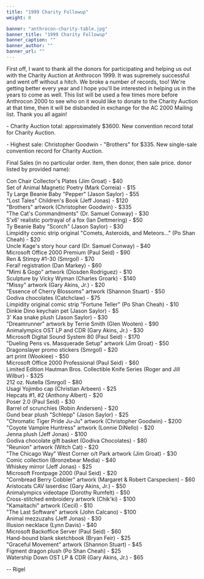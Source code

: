 ```yaml
---
title: "1999 Charity Followup"
weight: 0

banner: "anthrocon-charity-table.jpg"
banner_title: "1999 Charity Followup"
banner_caption: ""
banner_author: ""
banner_url: ""
---
```


First off, I want to thank all the donors for participating and helping us out with the Charity Auction at Anthrocon 1999. It was supremely successful and went off without a hitch. We broke a number of records, too! We're getting better every year and I hope you'll be interested in helping us in the years to come as well. This list will be used a few times more before Anthrocon 2000 to see who on it would like to donate to the Charity Auction at that time, then it will be disbanded in exchange for the AC 2000 Mailing list. Thank you all again!

\- Charity Auction total: approximately $3600. New convention record total for Charity Auction.

\- Highest sale: Christopher Goodwin - "Brothers" for $335. New single-sale convention record for Charity Auction.

Final Sales (in no particular order. item, then donor, then sale price.  donor listed by provided name):

Con Chair Collector's Plates (Jim Groat) - $40<br>
Set of Animal Magnetic Poetry (Mark Correia) - $15<br>
Ty Large Beanie Baby "Pepper" (Jason Saylor) - $55<br>
"Lost Tales" Children's Book (Jeff Jonas) - $120<br>
"Brothers" artwork (Christopher Goodwin) - $335<br>
"The Cat's Commandments" (Dr. Samuel Conway) - $30<br>
5'x6' realistic portrayal of a fox (Ian Dettmering) - $50<br>
Ty Beanie Baby "Scorch" (Jason Saylor) - $30<br>
Limpidity comic strip original "Comets, Asteroids, and Meteors..."  (Po Shan Cheah) - $20<br>
Uncle Kage's story hour card (Dr. Samuel Conway) - $40<br>
Microsoft Office 2000 Premium (Paul Seid) - $90<br>
Ren &amp; Stimpy #1-30 (Smrgol) - $70<br>
Feral! registration (Dan Markey) - $60<br>
"Mimi &amp; Gogo" artwork (Diosden Rodriguez) - $10<br>
Sculpture by Vicky Wyman (Charles Groark) - $140<br>
"Missy" artwork (Gary Akins, Jr.) - $20<br>
"Essence of Cherry Blossoms" artwork (Shannon Stuart) - $50<br>
Godiva chocolates (Catchclaw) - $75<br>
Limpidity original comic strip "Fortune Teller" (Po Shan Cheah) - $10<br>
Dinkie Dino keychain pet (Jason Saylor) - $5<br>
3' Kaa snake plush (Jason Saylor) - $30<br>
"Dreamrunner" artwork by Terrie Smith (Glen Wooten) - $90<br>
Animalympics OST LP and CDR (Gary Akins, Jr.) - $30<br>
Microsoft Digital Sound System 80 (Paul Seid) - $170<br>
"Dueling Pens vs. Masquerade Setup" artwork (Jim Groat) - $50<br>
Dragonslayer promo stickers (Smrgol) - $20<br>
art print (Wookiee) - $50<br>
Microsoft Office 2000 Professional (Paul Seid) - $60<br>
Limited Edition Hautman Bros. Collectible Knife Series (Roger and Jill Wilbur) - $325<br>
212 oz. Nutella (Smrgol) - $80<br>
Usagi Yojimbo cap (Christian Arbeen) - $25<br>
Hepcats #1, #2 (Anthony Albert) - $20<br>
Poser 2.0 (Paul Seid) - $30<br>
Barrel of scrunchies (Robin Andersen) - $20<br>
Gund bear plush "Schlepp" (Jason Saylor) - $25<br>
"Chromatic Tiger Pride Ju-Ju" artwork (Christopher Goodwin) - $200<br>
"Coyote Vampire Huntress" artwork (Lonnie DiNello) - $20<br>
Jenna plush (Jeff Jonas) - $100<br>
Godiva chocolate gift basket (Godiva Chocolates) - $80<br>
"Reunion" artwork (Witch Cat) - $20<br>
"The Chicago Way" West Corner o/t Park artwork (Jim Groat) - $30<br>
Comic collection (Bronzebear Media) - $40<br>
Whiskey mirror (Jeff Jonas) - $25<br>
Microsoft Frontpage 2000 (Paul Seid) - $20<br>
"Cornbread Berry Cobbler" artwork (Margaret &amp; Robert Carspecken) - $60<br>
Aristocats CAV laserdisc (Gary Akins, Jr.) - $50<br>
Animalympics videotape (Dorothy Rumfelt) - $50<br>
Cross-stitched embroidery artwork (Chik'ki) - $100<br>
"Kamaitachi" artwork (Cecil) - $10<br>
"The Last Software" artwork (John Calcano) - $100<br>
Animal mezzuzahs (Jeff Jonas) - $30<br>
Illusion necklace (Lynn Davis) - $40<br>
Microsoft Backoffice Server (Paul Seid) - $60<br>
Hand-bound blank sketchbook (Bryan Feir) - $25<br>
"Graceful Movement" artwork (Shannon Stuart) - $45<br>
Figment dragon plush (Po Shan Cheah) - $25<br>
Watership Down OST LP &amp; CDR (Gary Akins, Jr.) - $65

-- Rigel
